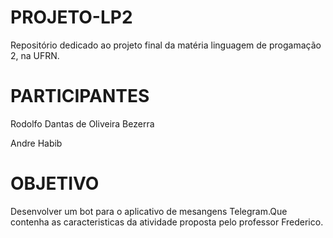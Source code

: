 # PROJETO-LP2
Repositório dedicado ao projeto final da matéria linguagem de progamação 2, na UFRN.

# PARTICIPANTES
Rodolfo Dantas de Oliveira Bezerra

Andre Habib

# OBJETIVO
Desenvolver um bot para o aplicativo de mesangens Telegram.Que contenha as caracteristicas da atividade proposta pelo professor Frederico.


